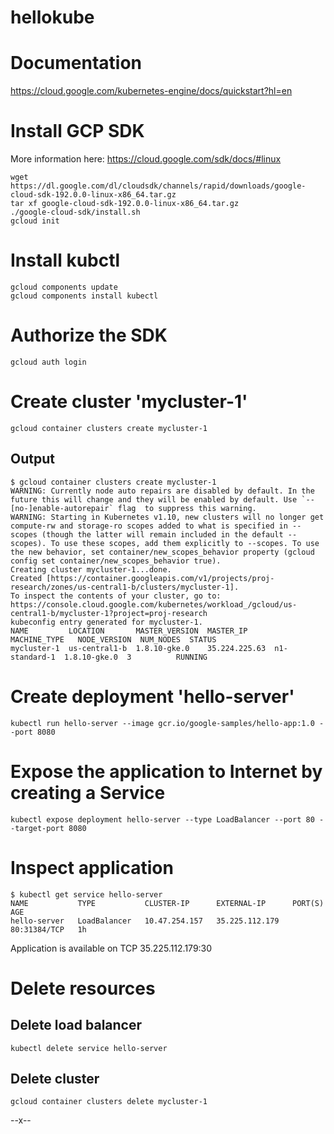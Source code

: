 # hellokube

# Documentation

https://cloud.google.com/kubernetes-engine/docs/quickstart?hl=en

# Install GCP SDK

More information here: https://cloud.google.com/sdk/docs/#linux

    wget https://dl.google.com/dl/cloudsdk/channels/rapid/downloads/google-cloud-sdk-192.0.0-linux-x86_64.tar.gz
    tar xf google-cloud-sdk-192.0.0-linux-x86_64.tar.gz
    ./google-cloud-sdk/install.sh
    gcloud init

# Install kubctl

    gcloud components update
    gcloud components install kubectl

# Authorize the SDK

    gcloud auth login

# Create cluster 'mycluster-1'

    gcloud container clusters create mycluster-1

## Output

    $ gcloud container clusters create mycluster-1
    WARNING: Currently node auto repairs are disabled by default. In the future this will change and they will be enabled by default. Use `--[no-]enable-autorepair` flag  to suppress this warning.
    WARNING: Starting in Kubernetes v1.10, new clusters will no longer get compute-rw and storage-ro scopes added to what is specified in --scopes (though the latter will remain included in the default --scopes). To use these scopes, add them explicitly to --scopes. To use the new behavior, set container/new_scopes_behavior property (gcloud config set container/new_scopes_behavior true).
    Creating cluster mycluster-1...done.
    Created [https://container.googleapis.com/v1/projects/proj-research/zones/us-central1-b/clusters/mycluster-1].
    To inspect the contents of your cluster, go to: https://console.cloud.google.com/kubernetes/workload_/gcloud/us-central1-b/mycluster-1?project=proj-research
    kubeconfig entry generated for mycluster-1.
    NAME         LOCATION       MASTER_VERSION  MASTER_IP      MACHINE_TYPE   NODE_VERSION  NUM_NODES  STATUS
    mycluster-1  us-central1-b  1.8.10-gke.0    35.224.225.63  n1-standard-1  1.8.10-gke.0  3          RUNNING

# Create deployment 'hello-server'

    kubectl run hello-server --image gcr.io/google-samples/hello-app:1.0 --port 8080

# Expose the application to Internet by creating a Service

    kubectl expose deployment hello-server --type LoadBalancer --port 80 --target-port 8080

# Inspect application

    $ kubectl get service hello-server
    NAME           TYPE           CLUSTER-IP      EXTERNAL-IP      PORT(S)        AGE
    hello-server   LoadBalancer   10.47.254.157   35.225.112.179   80:31384/TCP   1h

Application is available on TCP 35.225.112.179:30

# Delete resources

## Delete load balancer

    kubectl delete service hello-server

## Delete cluster

    gcloud container clusters delete mycluster-1

--x--

